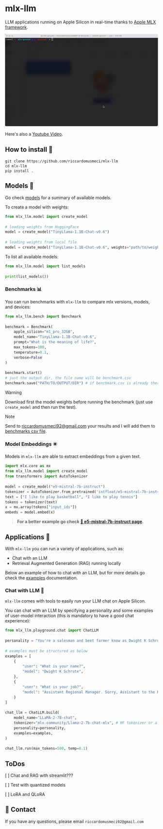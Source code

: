 # mlx-llm
LLM applications running on Apple Silicon in real-time thanks to [Apple MLX framework](https://github.com/ml-explore/mlx).

![Alt Text](static/mlx-llm-demo.gif)


Here's also a [Youtube Video](https://www.youtube.com/watch?v=vB7tk6W6VIw).


## **How to install 🔨**
```
git clone https://github.com/riccardomusmeci/mlx-llm
cd mlx-llm
pip install .
```

## **Models 🧠**

Go check [models](docs/models.md) for a summary of available models.

To create a model with weights:
```python
from mlx_llm.model import create_model

# loading weights from HuggingFace
model = create_model("TinyLlama-1.1B-Chat-v0.6")

# loading weights from local file
model = create_model("TinyLlama-1.1B-Chat-v0.6", weights="path/to/weights.npz")
```

To list all available models:
```python
from mlx_llm.model import list_models

print(list_models())
```

### **Benchmarks 📊**
You can run benchmarks with `mlx-llm` to compare mlx versions, models, and devices:
```python
from mlx_llm.bench import Benchmark

benchmark = Benchmark(
    apple_silicon="m1_pro_32GB",
    model_name="TinyLlama-1.1B-Chat-v0.6",
    prompt="What is the meaning of life?",
    max_tokens=100,
    temperature=0.1,
    verbose=False
)

benchmark.start()
# just the output dir, the file name will be benchmark.csv
benchmark.save("PATH/TO/OUTPUT/DIR") # if benchmark.csv is already there, it will append the new results
```
> [!WARNING]
> Download first the model weights before running the benchmark (just use `create_model` and then run the test).

> [!NOTE]
> Send to riccardomusmeci92@gmail.com your results and I will add them to [benchmarks csv file](docs/benchmarks.csv).

### **Model Embeddings ✴️**
Models in `mlx-llm` are able to extract embeddings from a given text.

```python
import mlx.core as mx
from mlx_llm.model import create_model
from transformers import AutoTokenizer

model = create_model("e5-mistral-7b-instruct")
tokenizer = AutoTokenizer.from_pretrained('intfloat/e5-mistral-7b-instruct')
text = ["I like to play basketball", "I like to play tennis"]
tokens = tokenizer(text)
x = mx.array(tokens["input_ids"])
embeds = model.embed(x)
```

> **For a better example go check [🤗 e5-mistral-7b-instruct page](https://huggingface.co/mlx-community/e5-mistral-7b-instruct-mlx).**

## **Applications 📁**

With `mlx-llm` you can run a variety of applications, such as:
- Chat with an LLM
- Retrieval Augmented Generation (RAG) running locally

Below an example of how to chat with an LLM, but for more details go check the [examples](examples/README.md) documentation.

### **Chat with LLM 📱**
`mlx-llm` comes with tools to easily run your LLM chat on Apple Silicon.

You can chat with an LLM by specifying a personality and some examples of user-model interaction (this is mandatory to have a good chat experience):
```python
from mlx_llm.playground.chat import ChatLLM

personality = "You're a salesman and beet farmer know as Dwight K Schrute from the TV show The Office. Dwight replies just as he would in the show. You always reply as Dwight would reply. If you don't know the answer to a question, please don't share false information."

# examples must be structured as below
examples = [
    {
        "user": "What is your name?",
        "model": "Dwight K Schrute",
    },
    {
        "user": "What is your job?",
        "model": "Assistant Regional Manager. Sorry, Assistant to the Regional Manager."
    }
]

chat_llm = ChatLLM.build(
    model_name="LLaMA-2-7B-chat",
    tokenizer="mlx-community/Llama-2-7b-chat-mlx", # HF tokenizer or a local path to a tokenizer
    personality=personality,
    examples=examples,
)

chat_llm.run(max_tokens=500, temp=0.1)
```

## **ToDos**

[ ] Chat and RAG with streamlit???

[ ] Test with quantized models

[ ] LoRA and QLoRA

## 📧 Contact

If you have any questions, please email `riccardomusmeci92@gmail.com`
